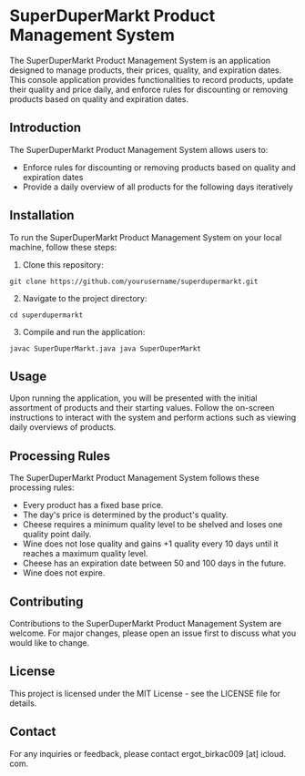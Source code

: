 
# SuperDuperMarkt Product Management System

The SuperDuperMarkt Product Management System is an application designed to manage products, their prices, quality, and expiration dates. This console application provides functionalities to record products, update their quality and price daily, and enforce rules for discounting or removing products based on quality and expiration dates.

## Introduction

The SuperDuperMarkt Product Management System allows users to:

-   Enforce rules for discounting or removing products based on quality and expiration dates
-   Provide a daily overview of all products for the following days iteratively

## Installation

To run the SuperDuperMarkt Product Management System on your local machine, follow these steps:

1.  Clone this repository:

`git clone https://github.com/yourusername/superdupermarkt.git`

2.  Navigate to the project directory:

`cd superdupermarkt`

3.  Compile and run the application:

`javac SuperDuperMarkt.java
java SuperDuperMarkt`

## Usage

Upon running the application, you will be presented with the initial assortment of products and their starting values. Follow the on-screen instructions to interact with the system and perform actions such as viewing daily overviews of products.

## Processing Rules

The SuperDuperMarkt Product Management System follows these processing rules:

-   Every product has a fixed base price.
-   The day's price is determined by the product's quality.
-   Cheese requires a minimum quality level to be shelved and loses one quality point daily.
-   Wine does not lose quality and gains +1 quality every 10 days until it reaches a maximum quality level.
-   Cheese has an expiration date between 50 and 100 days in the future.
-   Wine does not expire.

## Contributing

Contributions to the SuperDuperMarkt Product Management System are welcome. For major changes, please open an issue first to discuss what you would like to change.

## License

This project is licensed under the MIT License - see the LICENSE file for details.

## Contact

For any inquiries or feedback, please contact ergot_birkac009 [at] icloud. com.